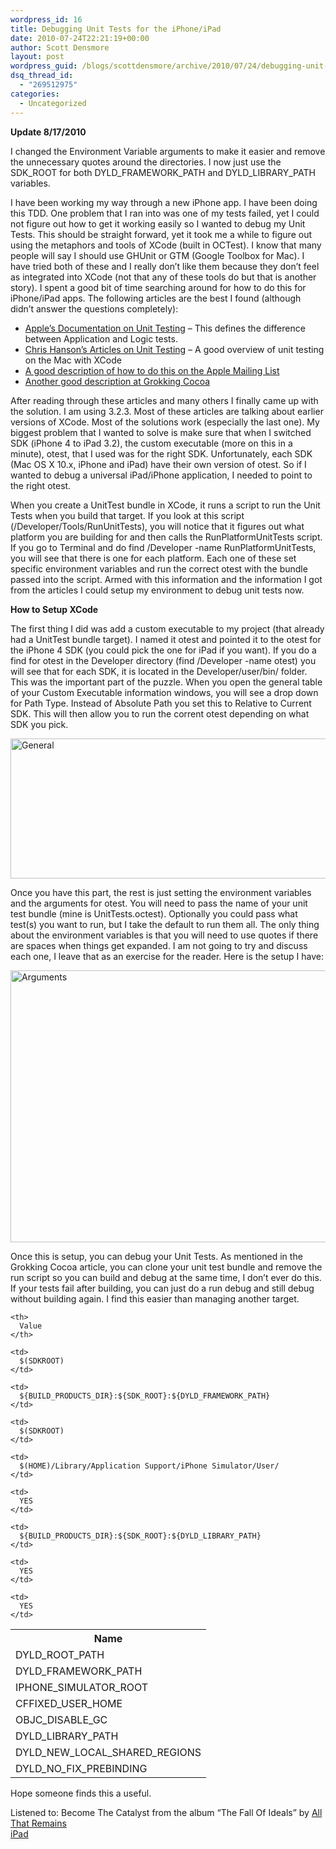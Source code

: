 ```yaml
---
wordpress_id: 16
title: Debugging Unit Tests for the iPhone/iPad
date: 2010-07-24T22:21:19+00:00
author: Scott Densmore
layout: post
wordpress_guid: /blogs/scottdensmore/archive/2010/07/24/debugging-unit-tests-for-the-iphone-ipad.aspx
dsq_thread_id:
  - "269512975"
categories:
  - Uncategorized
---
```

**Update 8/17/2010**

I changed the Environment Variable arguments to make it easier and remove the unnecessary quotes around the directories. I now just use the SDK_ROOT for both <span>DYLD_FRAMEWORK_PATH and</span> <span>DYLD_LIBRARY_PATH variables.</span>

I have been working my way through a new iPhone app. I have been doing this TDD. One problem that I ran into was one of my tests failed, yet I could not figure out how to get it working easily so I wanted to debug my Unit Tests. This should be straight forward, yet it took me a while to figure out using the metaphors and tools of XCode (built in OCTest). I know that many people will say I should use GHUnit or GTM (Google Toolbox for Mac). I have tried both of these and I really don&#8217;t like them because they don&#8217;t feel as integrated into XCode (not that any of these tools do but that is another story). I spent a good bit of time searching around for how to do this for iPhone/iPad apps. The following articles are the best I found (although didn&#8217;t answer the questions completely):

  * [Apple&#8217;s Documentation on Unit Testing](http://developer.apple.com/iphone/library/documentation/Xcode/Conceptual/iphone_development/135-Unit_Testing_Applications/unit_testing_applications.html#//apple_ref/doc/uid/TP40007959-CH20-SW3) &#8211; This defines the difference between Application and Logic tests.
  * [Chris Hanson&#8217;s Articles on Unit Testing](http://chanson.livejournal.com/182472.html) &#8211; A good overview of unit testing on the Mac with XCode
  * [A good description of how to do this on the Apple Mailing List](http://lists.apple.com/archives/xcode-users/2010/Mar/msg00260.html)
  * [Another good description at Grokking Cocoa](http://www.grokkingcocoa.com/how_to_debug_iphone_unit_te.html)

After reading through these articles and many others I finally came up with the solution. I am using 3.2.3. Most of these articles are talking about earlier versions of XCode. Most of the solutions work (especially the last one). My biggest problem that I wanted to solve is make sure that when I switched SDK (iPhone 4 to iPad 3.2), the custom executable (more on this in a minute), otest, that I used was for the right SDK. Unfortunately, each SDK (Mac OS X 10.x, iPhone and iPad) have their own version of otest. So if I wanted to debug a universal iPad/iPhone application, I needed to point to the right otest.

When you create a UnitTest bundle in XCode, it runs a script to run the Unit Tests when you build that target. If you look at this script (/Developer/Tools/RunUnitTests), you will notice that it figures out what platform you are building for and then calls the RunPlatformUnitTests script. If you go to Terminal and do find /Developer -name RunPlatformUnitTests, you will see that there is one for each platform. Each one of these set specific environment variables and run the correct otest with the bundle passed into the script. Armed with this information and the information I got from the articles I could setup my environment to debug unit tests now.

**How to Setup XCode**

The first thing I did was add a custom executable to my project (that already had a UnitTest bundle target). I named it otest and pointed it to the otest for the iPhone 4 SDK (you could pick the one for iPad if you want). If you do a find for otest in the Developer directory (find /Developer -name otest) you will see that for each SDK, it is located in the Developer/user/bin/ folder. This was the important part of the puzzle. When you open the general table of your Custom Executable information windows, you will see a drop down for Path Type. Instead of Absolute Path you set this to Relative to Current SDK. This will then allow you to run the corrent otest depending on what SDK you pick.

<img src="http://scottdensmore.typepad.com/pictures/General_UnitTests.png" width="573" height="224" alt="General" />

Once you have this part, the rest is just setting the environment variables and the arguments for otest. You will need to pass the name of your unit test bundle (mine is UnitTests.octest). Optionally you could pass what test(s) you want to run, but I take the default to run them all. The only thing about the environment variables is that you will need to use quotes if there are spaces when things get expanded. I am not going to try and discuss each one, I leave that as an exercise for the reader. Here is the setup I have:

<img src="http://scottdensmore.typepad.com/pictures/Arguments_UnitTests.png" width="597" height="435" alt="Arguments" />

Once this is setup, you can debug your Unit Tests. As mentioned in the Grokking Cocoa article, you can clone your unit test bundle and remove the run script so you can build and debug at the same time, I don&#8217;t ever do this. If your tests fail after building, you can just do a run debug and still debug without building again. I find this easier than managing another target.

<table>
  <tr>
    <th>
      Name
    </th>
    
    <th>
      Value
    </th>
  </tr>
  
  <tr>
    <td>
      DYLD_ROOT_PATH
    </td>
    
    <td>
      $(SDKROOT)
    </td>
  </tr>
  
  <tr>
    <td>
      DYLD_FRAMEWORK_PATH
    </td>
    
    <td>
      ${BUILD_PRODUCTS_DIR}:${SDK_ROOT}:${DYLD_FRAMEWORK_PATH}
    </td>
  </tr>
  
  <tr>
    <td>
      IPHONE_SIMULATOR_ROOT
    </td>
    
    <td>
      $(SDKROOT)
    </td>
  </tr>
  
  <tr>
    <td>
      CFFIXED_USER_HOME
    </td>
    
    <td>
      $(HOME)/Library/Application Support/iPhone Simulator/User/
    </td>
  </tr>
  
  <tr>
    <td>
      OBJC_DISABLE_GC
    </td>
    
    <td>
      YES
    </td>
  </tr>
  
  <tr>
    <td>
      DYLD_LIBRARY_PATH
    </td>
    
    <td>
      ${BUILD_PRODUCTS_DIR}:${SDK_ROOT}:${DYLD_LIBRARY_PATH}
    </td>
  </tr>
  
  <tr>
    <td>
      DYLD_NEW_LOCAL_SHARED_REGIONS
    </td>
    
    <td>
      YES
    </td>
  </tr>
  
  <tr>
    <td>
      DYLD_NO_FIX_PREBINDING
    </td>
    
    <td>
      YES
    </td>
  </tr>
</table>

Hope someone finds this a useful.

<div class="itunes_track">
  Listened to: <span class="title">Become The Catalyst</span> from the album &#8220;<span class="album">The Fall Of Ideals</span>&#8221; by <span class="artist"><a href="http://www.google.com/search?q=%22All%20That%20Remains%22">All That Remains</a></span>
</div>

<div class="posttagsblock">
  <a href="http://technorati.com/tag/iPad" rel="tag">iPad</a>
</div>